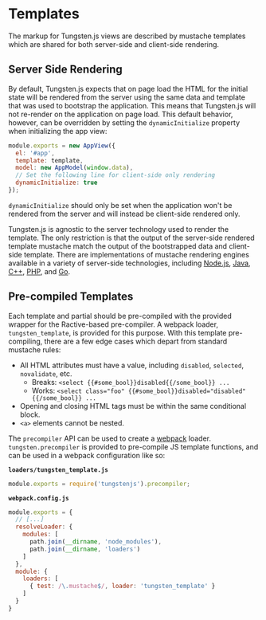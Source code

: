 # Templates

The markup for Tungsten.js views are described by mustache templates which are shared for both server-side and client-side rendering.

## Server Side Rendering

By default, Tungsten.js expects that on page load the HTML for the initial state will be rendered from the server using the same data and template that was used to bootstrap the application.  This means that Tungsten.js will not re-render on the application on page load.  This default behavior, however, can be overridden by setting the `dynamicInitialize` property when initializing the app view:

```javascript
module.exports = new AppView({
  el: '#app',
  template: template,
  model: new AppModel(window.data),
  // Set the following line for client-side only rendering
  dynamicInitialize: true
});
```

`dynamicInitialize` should only be set when the application won't be rendered from the server and will instead be client-side rendered only.

Tungsten.js is agnostic to the server technology used to render the template.  The only restriction is that the output of the server-side rendered template mustache match the output of the bootstrapped data and client-side template.  There are implementations of mustache rendering engines available in a variety of server-side technologies, including [Node.js](https://github.com/raycmorgan/Mu), [Java](https://github.com/spullara/mustache.java), [C++](https://github.com/mrtazz/plustache), [PHP](https://github.com/bobthecow/mustache.php), and [Go](https://github.com/cbroglie/mustache).

## Pre-compiled Templates

Each template and partial should be pre-compiled with the provided wrapper for the Ractive-based pre-compiler. A webpack loader, `tungsten_template`, is provided for this purpose.  With this template pre-compiling, there are a few edge cases which depart from standard mustache rules:

* All HTML attributes must have a value, including `disabled`, `selected`, `novalidate`, etc.
    * Breaks: `<select {{#some_bool}}disabled{{/some_bool}} ...`
    * Works: `<select class="foo" {{#some_bool}}disabled="disabled"{{/some_bool}} ...`
* Opening and closing HTML tags must be within the same conditional block.
* `<a>` elements cannot be nested.

The `precompiler` API can be used to create a [webpack](http://webpack.github.io/) loader. `tungsten.precompiler` is provided to pre-compile JS template functions, and can be used in a webpack configuration like so:

**`loaders/tungsten_template.js`**
```javascript
module.exports = require('tungstenjs').precompiler;
```

**`webpack.config.js`**
```javascript
module.exports = {
  // [...]
  resolveLoader: {
    modules: [
      path.join(__dirname, 'node_modules'),
      path.join(__dirname, 'loaders')
    ]
  },
  module: {
    loaders: [
      { test: /\.mustache$/, loader: 'tungsten_template' }
    ]
  }
}
```
